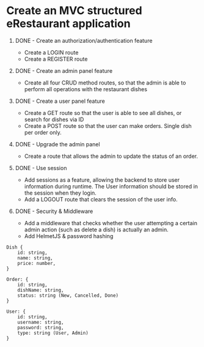 # Create an MVC structured eRestaurant application

1. DONE - Create an authorization/authentication feature
	- Create a LOGIN route
	- Create a REGISTER route

2. DONE - Create an admin panel feature
	- Create all four CRUD method routes, so that the admin is able to perform all operations with the restaurant dishes

3. DONE - Create a user panel feature
	- Create a GET route so that the user is able to see all dishes, or search for dishes via ID
	- Create a POST route so that the user can make orders. Single dish per order only.

4. DONE - Upgrade the admin panel
	- Create a route that allows the admin to update the status of an order.

5. DONE - Use session
	- Add sessions as a feature, allowing the backend to store user information during runtime. The User information should be stored in the session when they login.
	- Add a LOGOUT route that clears the session of the user info.

6. DONE - Security & Middleware
	- Add a middleware that checks whether the user attempting a certain admin action (such as delete a dish) is actually an admin.
	- Add HelmetJS & password hashing
````
Dish {
    id: string,
    name: string,
    price: number,
}

Order: {
    id: string,
    dishName: string,
    status: string (New, Cancelled, Done)
}

User: {
    id: string,
    username: string,
    password: string,
    type: string (User, Admin)
}
````
